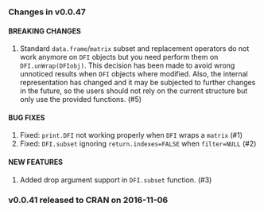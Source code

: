 ### Changes in v0.0.47

#### BREAKING CHANGES
  1. Standard `data.frame`/`matrix` subset and replacement operators do not work anymore on `DFI` objects but you need perform them on `DFI.unWrap(DFIobj)`.
            This decision has been made to avoid wrong unnoticed results when `DFI` objects where modified. Also, the internal representation has changed and it
            may be subjected to further changes in the future, so the users should not rely on the current structure but only use the provided functions. (#5)

#### BUG FIXES
  1. Fixed: `print.DFI` not working properly when `DFI` wraps a `matrix` (#1)
  2. Fixed: `DFI.subset` ignoring `return.indexes=FALSE` when `filter=NULL` (#2)
  
#### NEW FEATURES
  1. Added drop argument support in `DFI.subset` function. (#3)


### v0.0.41 released to CRAN on 2016-11-06
